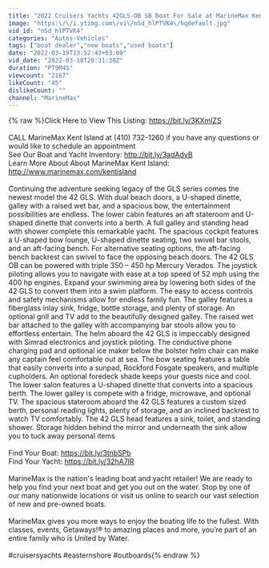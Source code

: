 ```yaml
---
title: "2022 Cruisers Yachts 42GLS-OB SB Boat For Sale at MarineMax Kent Island, MD"
image: "https:\/\/i.ytimg.com\/vi\/nSd_hlPTVK4\/hqdefault.jpg"
vid_id: "nSd_hlPTVK4"
categories: "Autos-Vehicles"
tags: ["boat dealer","new boats","used boats"]
date: "2022-03-19T13:52:43+03:00"
vid_date: "2022-03-18T20:31:38Z"
duration: "PT9M4S"
viewcount: "2167"
likeCount: "45"
dislikeCount: ""
channel: "MarineMax"
---
```

{% raw %}Click Here to View This Listing: <a rel="nofollow" target="blank" href="https://bit.ly/3KXmlZS">https://bit.ly/3KXmlZS</a><br /><br />CALL MarineMax Kent Island  at (410) 732-1260 if you have any questions or would like to schedule an appointment<br />See Our Boat and Yacht Inventory: <a rel="nofollow" target="blank" href="http://bit.ly/3adAdyB">http://bit.ly/3adAdyB</a><br />Learn More About About MarineMax Kent Island: <a rel="nofollow" target="blank" href="http://www.marinemax.com/kentisland">http://www.marinemax.com/kentisland</a><br /><br />Continuing the adventure seeking legacy of the GLS series comes the newest model the 42 GLS. With dual beach doors, a U-shaped dinette, galley with a raised wet bar, and a spacious bow, the entertainment possibilities are endless. The lower cabin features an aft stateroom and U-shaped dinette that converts into a berth. A full galley and standing head with shower complete this remarkable yacht. The spacious cockpit features a U-shaped bow lounge, U-shaped dinette seating, two swivel bar stools, and an aft-facing bench. For alternative seating options, the aft-facing bench backrest can swivel to face the opposing beach doors. The 42 GLS OB can be powered with triple 350 – 450 hp Mercury Verados. The joystick piloting allows you to navigate with ease at a top speed of 52 mph using the 400 hp engines. Expand your swimming area by lowering both sides of the 42 GLS to convert them into a swim platform. The easy to access controls and safety mechanisms allow for endless family fun. The galley features a fiberglass inlay sink, fridge, bottle storage, and plenty of storage. An optional grill and TV add to the beautifully designed galley. The raised wet bar attached to the galley with accompanying bar stools allow you to effortless entertain. The helm aboard the 42 GLS is impeccably designed with Simrad electronics and joystick piloting. The conductive phone charging pad and optional ice maker below the bolster helm chair can make any captain feel comfortable out at sea. The bow seating features a table that easily converts into a sunpad, Rockford Fosgate speakers, and multiple cupholders. An optional foredeck shade keeps your guests nice and cool. The lower salon features a U-shaped dinette that converts into a spacious berth. The lower galley is compete with a fridge, microwave, and optional TV. The spacious stateroom aboard the 42 GLS features a custom sized berth, personal reading lights, plenty of storage, and an inclined backrest to watch TV comfortably. The 42 GLS head features a sink, toilet, and standing shower. Storage hidden behind the mirror and underneath the sink allow you to tuck away personal items<br /><br />Find Your Boat: <a rel="nofollow" target="blank" href="https://bit.ly/3tnbSPb">https://bit.ly/3tnbSPb</a><br />Find Your Yacht: <a rel="nofollow" target="blank" href="https://bit.ly/32hA7lR">https://bit.ly/32hA7lR</a><br /><br />MarineMax is the nation's leading boat and yacht retailer! We are ready to help you find your next boat and get you out on the water. Stop by one of our many nationwide locations or visit us online to search our vast selection of new and pre-owned boats. <br /><br />MarineMax gives you more ways to enjoy the boating life to the fullest. With classes, events, Getaways!® to amazing places and more, you’re part of an entire family who is United by Water.<br /><br />#cruisersyachts #easternshore #outboards{% endraw %}
